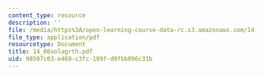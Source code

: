 ```yaml
---
content_type: resource
description: ''
file: /media/https%3A/open-learning-course-data-rc.s3.amazonaws.com/14-06-intermediate-macroeconomic-theory-spring-2004/98507c03e469c3fc109fd9fbb096c31b_14_06volagrth.pdf
file_type: application/pdf
resourcetype: Document
title: 14_06volagrth.pdf
uid: 98507c03-e469-c3fc-109f-d9fbb096c31b
---
```

